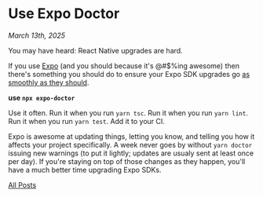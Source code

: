# Use Expo Doctor

_March 13th, 2025_

You may have heard: React Native upgrades are hard.

If you use [Expo](1) (and you should because it's @#$%ing awesome) then there's something you should do to ensure your Expo SDK upgrades go [as smoothly as they should](3).

**use `npx expo-doctor`**

Use it often. Run it when you run `yarn tsc`. Run it when you run `yarn lint`. Run it when you run `yarn test`. Add it to your CI.

Expo is awesome at updating things, letting you know, and telling you how it affects your project specifically. A week never goes by without `yarn doctor` issuing new warnings (to put it lightly; updates are usualy sent at least once per day). If you're staying on top of those changes as they happen, you'll have a much better time upgrading Expo SDKs.

[1]: https://expo.dev
[3]: https://expo.dev/changelog/2024-11-12-sdk-52#%EF%B8%8F-upgrading-your-app

[All Posts](/README.md)
